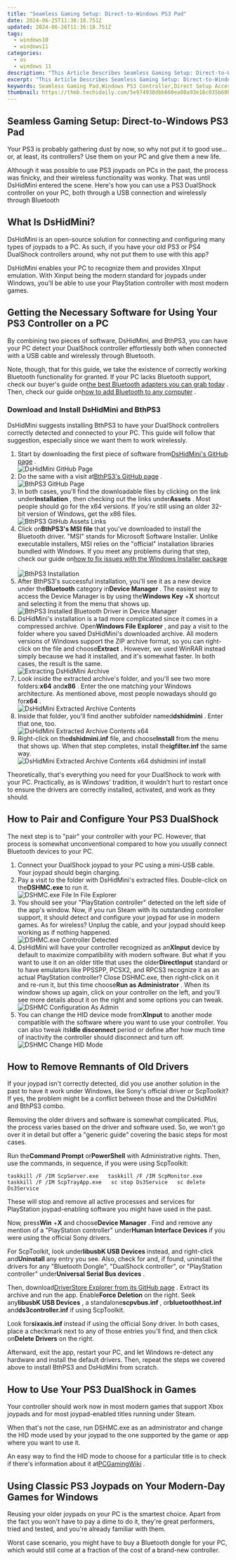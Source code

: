 ```yaml
---
title: "Seamless Gaming Setup: Direct-to-Windows PS3 Pad"
date: 2024-06-25T11:36:18.751Z
updated: 2024-06-26T11:36:18.751Z
tags:
  - windows10
  - windows11
categories:
  - os
  - windows 11
description: "This Article Describes Seamless Gaming Setup: Direct-to-Windows PS3 Pad"
excerpt: "This Article Describes Seamless Gaming Setup: Direct-to-Windows PS3 Pad"
keywords: Seamless Gaming Pad,Windows PS3 Controller,Direct Setup Access,Gaming Interface PS3,Console Connectivity,Immersive Gameplay,Streamlined Gaming Console
thumbnail: https://thmb.techidaily.com/5e974938dbb660ea80a93e16c035b60b79b36010696a635f2d59959383d55084.jpg
---
```


## Seamless Gaming Setup: Direct-to-Windows PS3 Pad

 Your PS3 is probably gathering dust by now, so why not put it to good use... or, at least, its controllers? Use them on your PC and give them a new life.

 Although it was possible to use PS3 joypads on PCs in the past, the process was finicky, and their wireless functionality was wonky. That was until DsHidMini entered the scene. Here's how you can use a PS3 DualShock controller on your PC, both through a USB connection and wirelessly through Bluetooth

## What Is DsHidMini?

 DsHidMini is an open-source solution for connecting and configuring many types of joypads to a PC. As such, if you have your old PS3 or PS4 DualShock controllers around, why not put them to use with this app?

 DsHidMini enables your PC to recognize them and provides XInput emulation. With Xinput being the modern standard for joypads under Windows, you'll be able to use your PlayStation controller with most modern games.

## Getting the Necessary Software for Using Your PS3 Controller on a PC

 By combining two pieces of software, DsHidMini, and BthPS3, you can have your PC detect your DualShock controller effortlessly both when connected with a USB cable and wirelessly through Bluetooth.

 Note, though, that for this guide, we take the existence of correctly working Bluetooth functionality for granted. If your PC lacks Bluetooth support, check our buyer's guide on[the best Bluetooth adapters you can grab today](https://www.makeuseof.com/best-bluetooth-adapters/) . Then, check our guide on[how to add Bluetooth to any computer](https://www.makeuseof.com/add-bluetooth-pc/) .

### Download and Install DsHidMini and BthPS3

 DsHidMini suggests installing BthPS3 to have your DualShock controllers correctly detected and connected to your PC. This guide will follow that suggestion, especially since we want them to work wirelessly.

1. Start by downloading the first piece of software from[DsHidMini's GitHub page](https://github.com/ViGEm/DsHidMini) .  
![DsHidMini GitHub Page](https://static1.makeuseofimages.com/wordpress/wp-content/uploads/2023/01/dshidmini-github-page.jpg)
2. Do the same with a visit at[BthPS3's GitHub page](https://github.com/ViGEm/BthPS3) .  
![BthPS3 GitHub Page](https://static1.makeuseofimages.com/wordpress/wp-content/uploads/2023/01/bthps3-github-page.jpg)
3. In both cases, you'll find the downloadable files by clicking on the link under**Installation** , then checking out the links under**Assets** . Most people should go for the x64 versions. If you're still using an older 32-bit version of Windows, get the x86 files.  
![BthPS3 GitHub Assets Links](https://static1.makeuseofimages.com/wordpress/wp-content/uploads/2023/01/bthps3-github-assets-links.jpg)
4. Click on**BthPS3's MSI file** that you've downloaded to install the Bluetooth driver. "MSI" stands for Microsoft Software Installer. Unlike executable installers, MSI relies on the "official" installation libraries bundled with Windows. If you meet any problems during that step, check our guide on[how to fix issues with the Windows Installer package](https://www.makeuseof.com/windows-installer-package-fix-issues/) .  
![BthPS3 Installation](https://static1.makeuseofimages.com/wordpress/wp-content/uploads/2023/01/bthps3-installation.jpg)
5. After BthPS3's successful installation, you'll see it as a new device under the**Bluetooth** category in**Device Manager** . The easiest way to access the Device Manager is by using the**Windows Key** +**X** shortcut and selecting it from the menu that shows up.  
![BthPS3 Installed Bluetooth Driver in Device Manager](https://static1.makeuseofimages.com/wordpress/wp-content/uploads/2023/01/bthps3-installed-bluetooth-driver-in-device-manager.jpg)
6. DsHidMini's installation is a tad more complicated since it comes in a compressed archive. Open**Windows File Explorer** , and pay a visit to the folder where you saved DsHidMini's downloaded archive. All modern versions of Windows support the ZIP archive format, so you can right-click on the file and choose**Extract** . However, we used WinRAR instead simply because we had it installed, and it's somewhat faster. In both cases, the result is the same.  
![Extracting DsHidMini Archive](https://static1.makeuseofimages.com/wordpress/wp-content/uploads/2023/01/extracting-dshidmini-archive.jpg)
7. Look inside the extracted archive's folder, and you'll see two more folders:**x64** and**x86** . Enter the one matching your Windows architecture. As mentioned above, most people nowadays should go for**x64** .  
![DsHidMini Extracted Archive Contents](https://static1.makeuseofimages.com/wordpress/wp-content/uploads/2023/01/dshidmini-extracted-archive-contents.jpg)
8. Inside that folder, you'll find another subfolder named**dshidmini** . Enter that one, too.  
![DsHidMini Extracted Archive Contents x64](https://static1.makeuseofimages.com/wordpress/wp-content/uploads/2023/01/dshidmini-extracted-archive-contents-x64.jpg)
9. Right-click on the**dshidmini.inf** file, and choose**Install** from the menu that shows up. When that step completes, install the**igfilter.inf** the same way.  
![DsHidMini Extracted Archive Contents x64 dshidmini inf install](https://static1.makeuseofimages.com/wordpress/wp-content/uploads/2023/01/dshidmini-extracted-archive-contents-x64-dshidmini-inf-install.jpg)

 Theoretically, that's everything you need for your DualShock to work with your PC. Practically, as is Windows' tradition, it wouldn't hurt to restart once to ensure the drivers are correctly installed, activated, and work as they should.

## How to Pair and Configure Your PS3 DualShock

 The next step is to "pair" your controller with your PC. However, that process is somewhat unconventional compared to how you usually connect Bluetooth devices to your PC.

1. Connect your DualShock joypad to your PC using a mini-USB cable. Your joypad should begin charging.
2. Pay a visit to the folder with DsHidMini's extracted files. Double-click on the**DSHMC.exe** to run it.  
![DSHMC.exe File In File Explorer](https://static1.makeuseofimages.com/wordpress/wp-content/uploads/2023/01/dshmc-exe-file-in-file-explorer.jpg)
3. You should see your "PlayStation controller" detected on the left side of the app's window. Now, if you run Steam with its outstanding controller support, it should detect and configure your joypad for use in modern games. As for wireless? Unplug the cable, and your joypad should keep working as if nothing happened.  
![DSHMC.exe Controller Detected](https://static1.makeuseofimages.com/wordpress/wp-content/uploads/2023/01/dshmc-exe-controller-detected.jpg)
4. DsHidMini will have your controller recognized as an**XInput** device by default to maximize compatibility with modern software. But what if you want to use it on an older title that uses the older**DirectInput** standard or to have emulators like PPSSPP, PCSX2, and RPCS3 recognize it as an actual PlayStation controller? Close DSHMC.exe, then right-click on it and re-run it, but this time choose**Run as Administrator** . When its window shows up again, click on your controller on the left, and you'll see more details about it on the right and some options you can tweak.  
![DSHMC Configuration As Admin](https://static1.makeuseofimages.com/wordpress/wp-content/uploads/2023/01/dshmc-configuration-as-admin.jpg)
5. You can change the HID device mode from**XInput** to another mode compatible with the software where you want to use your controller. You can also tweak its**Idle disconnect** period or define after how much time of inactivity the controller should disconnect and turn off.  
![DSHMC Change HID Mode](https://static1.makeuseofimages.com/wordpress/wp-content/uploads/2023/01/dshmc-exe-change-hid-mode.jpg)

## How to Remove Remnants of Old Drivers

 If your joypad isn't correctly detected, did you use another solution in the past to have it work under Windows, like Sony's official driver or ScpToolkit? If yes, the problem might be a conflict between those and the DsHidMini and BthPS3 combo.

 Removing the older drivers and software is somewhat complicated. Plus, the process varies based on the driver and software used. So, we won't go over it in detail but offer a "generic guide" covering the basic steps for most cases.

 Run the**Command Prompt** or**PowerShell** with Administrative rights. Then, use the commands, in sequence, if you were using ScpToolkit:

`taskkill /F /IM ScpServer.exe  
taskkill /F /IM ScpMonitor.exe  
taskkill /F /IM ScpTrayApp.exe  
sc stop Ds3Service  
sc delete Ds3Service`

 These will stop and remove all active processes and services for PlayStation joypad-enabling software you might have used in the past.

 Now, press**Win** +**X** and choose**Device Manager** . Find and remove any mention of a "PlayStation controller" under**Human Interface Devices** if you were using the official Sony drivers.

 For ScpToolkit, look under**libusbK USB Devices** instead, and right-click and**Uninstall** any entry you see. Also, check for and, if found, uninstall the drivers for any "Bluetooth Dongle", "DualShock controller", or "PlayStation controller" under**Universal Serial Bus devices** .

 Then, download[DriverStore Explorer from its GitHub page](https://github.com/lostindark/DriverStoreExplorer/releases/tag/v0.11.79) . Extract its archive and run the app. Enable**Force Deletion** on the right. Seek any**libusbK USB Devices** , a standalone**scpvbus.inf** , or**bluetoothhost.inf** and**ds3controller.inf** if using ScpToolkit.

 Look for**sixaxis.inf** instead if using the official Sony driver. In both cases, place a checkmark next to any of those entries you'll find, and then click on**Delete Drivers** on the right.

 Afterward, exit the app, restart your PC, and let Windows re-detect any hardware and install the default drivers. Then, repeat the steps we covered above to install BthPS3 and DsHidMini from scratch.

## How to Use Your PS3 DualShock in Games

 Your controller should work now in most modern games that support Xbox joypads and for most joypad-enabled titles running under Steam.

 When that's not the case, run DSHMC.exe as an administrator and change the HID mode used by your joypad to the one supported by the game or app where you want to use it.

 An easy way to find the HID mode to choose for a particular title is to check if there's information about it at[PCGamingWiki](https://www.pcgamingwiki.com/wiki/Main%5FPage) .

## Using Classic PS3 Joypads on Your Modern-Day Games for Windows

 Reusing your older joypads on your PC is the smartest choice. Apart from the fact you won't have to pay a dime to do it, they're great performers, tried and tested, and you're already familiar with them.

 Worst case scenario, you might have to buy a Bluetooth dongle for your PC, which would still come at a fraction of the cost of a brand-new controller.


<ins class="adsbygoogle"
     style="display:block"
     data-ad-format="autorelaxed"
     data-ad-client="ca-pub-7571918770474297"
     data-ad-slot="1223367746"></ins>



<ins class="adsbygoogle"
     style="display:block"
     data-ad-client="ca-pub-7571918770474297"
     data-ad-slot="8358498916"
     data-ad-format="auto"
     data-full-width-responsive="true"></ins>


